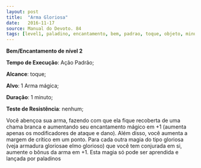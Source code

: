 ```yaml
---
layout: post
title:  "Arma Gloriosa"
date:   2016-11-17
source: Manual do Devoto. 84
tags: [level1, paladino, encantamento, bem, padrao, toque, objeto, minuto, nenhum]
---
```


**Bem/Encantamento de nível 2**

**Tempo de Execução**: Ação Padrão;

**Alcance**: toque;

**Alvo**: 1 Arma mágica;

**Duração**: 1 minuto;

**Teste de Resistência**: nenhum;

Você abençoa sua arma, fazendo 
com que ela fique recoberta de uma 
chama branca e aumentando seu encantamento mágico em +1 (aumenta apenas 
os modificadores de ataque e dano). 
Além disso, você aumenta a margem de 
crítico em um ponto. Para cada outra
magia do tipo gloriosa (veja armadura 
gloriosae elmo glorioso) que você tem 
conjurada em si, aumente o bônus da 
arma em +1. Esta magia só pode ser 
aprendida e lançada por paladinos